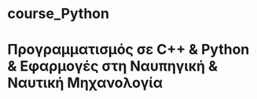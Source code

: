# course_Python

# Προγραμματισμός σε C++ & Python & Εφαρμογές στη Ναυπηγική & Ναυτική Μηχανολογία 
